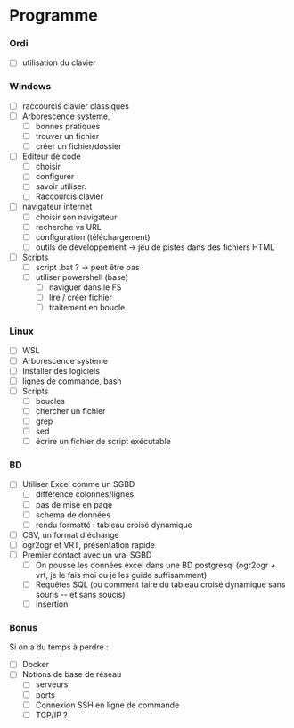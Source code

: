 # Programme

### Ordi
- [ ] utilisation du clavier

### Windows
- [ ] raccourcis clavier classiques
- [ ] Arborescence système, 
	- [ ] bonnes pratiques
	- [ ] trouver un fichier
	- [ ] créer un fichier/dossier
- [ ] Editeur de code
	- [ ] choisir
	- [ ] configurer
	- [ ] savoir utiliser. 
	- [ ] Raccourcis clavier
- [ ] navigateur internet
	- [ ] choisir son navigateur
	- [ ] recherche vs URL
	- [ ] configuration (téléchargement)
	- [ ] outils de développement -> jeu de pistes dans des fichiers HTML
- [ ] Scripts
	- [ ] script .bat ? -> peut être pas
	- [ ] utiliser powershell (base)
		- [ ] naviguer dans le FS
		- [ ] lire / créer fichier
		- [ ] traitement en boucle

### Linux
- [ ] WSL
- [ ] Arborescence système
- [ ] Installer des logiciels
- [ ] lignes de commande, bash
- [ ] Scripts
	- [ ] boucles
	- [ ] chercher un fichier
	- [ ] grep
	- [ ] sed
	- [ ] écrire un fichier de script exécutable

### BD
- [ ] Utiliser Excel comme un SGBD
	- [ ] différence colonnes/lignes
	- [ ] pas de mise en page
	- [ ] schema de données
	- [ ] rendu formatté : tableau croisé dynamique
- [ ] CSV, un format d'échange
- [ ] ogr2ogr et VRT, présentation rapide
- [ ] Premier contact avec un vrai SGBD 
	- [ ] On pousse les données excel dans une BD postgresql (ogr2ogr + vrt, je le fais moi ou je les guide suffisamment)
	- [ ] Requêtes SQL (ou comment faire du tableau croisé dynamique sans souris -- et sans soucis)
	- [ ] Insertion

### Bonus
Si on a du temps à perdre : 

- [ ] Docker
- [ ] Notions de base de réseau
	- [ ] serveurs
	- [ ] ports
	- [ ] Connexion SSH en ligne de commande
	- [ ] TCP/IP ?
